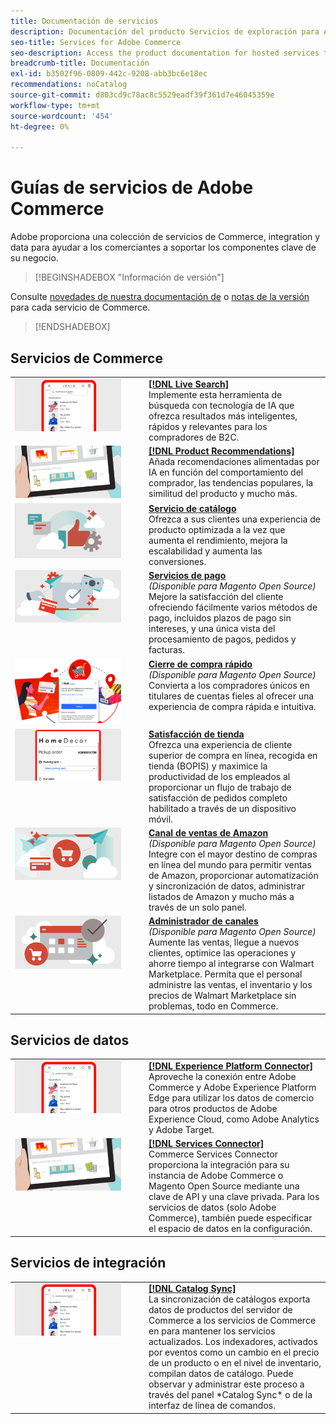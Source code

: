 ```yaml
---
title: Documentación de servicios
description: Documentación del producto Servicios de exploración para Adobe Commerce
seo-title: Services for Adobe Commerce
seo-description: Access the product documentation for hosted services that help Adobe Commerce and Magento Open Source merchants support key components of their business.
breadcrumb-title: Documentación
exl-id: b3502f96-0809-442c-9208-abb3bc6e18ec
recommendations: noCatalog
source-git-commit: d803cd9c78ac8c5529eadf39f361d7e46045359e
workflow-type: tm+mt
source-wordcount: '454'
ht-degree: 0%

---
```


# Guías de servicios de Adobe Commerce

Adobe proporciona una colección de servicios de Commerce, integration y data para ayudar a los comerciantes a soportar los componentes clave de su negocio.

>[!BEGINSHADEBOX &quot;Información de versión&quot;]

Consulte [novedades de nuestra documentación de](whats-new.md) o [notas de la versión](release-notes-all.md) para cada servicio de Commerce.

>[!ENDSHADEBOX]

## Servicios de Commerce

<table>
<tr>
  <td valign="top" width="200">
      <img alt="[!DNL Live Search]" src="assets/live-search.png" width="170px"/></td>
   <td valign="top"><a href="https://experienceleague.adobe.com/docs/commerce-merchant-services/live-search/overview.html"><strong>[!DNL Live Search]</strong></a>  
    <div>Implemente esta herramienta de búsqueda con tecnología de IA que ofrezca resultados más inteligentes, rápidos y relevantes para los compradores de B2C.</div>
  </td>
   </tr>
<tr>
   <td valign="top" width="200">
       <img alt="[!UICONTROL Product Recommendations]" src="assets/product-recs.png" width="170px"/></td>
   <td valign="top">
   <a href="https://experienceleague.adobe.com/docs/commerce-merchant-services/product-recommendations/overview.html"><strong>[!DNL Product Recommendations]</strong></a>
    <div>Añada recomendaciones alimentadas por IA en función del comportamiento del comprador, las tendencias populares, la similitud del producto y mucho más.</div>
  </td>
   </tr>
<tr>
    <td valign="top" width="200px">
       <img alt="Servicio de catálogo" src="assets/catalog-service.png" width="170px"></td>
   <td valign="top"><a href="https://experienceleague.adobe.com/docs/commerce-merchant-services/catalog-service/guide-overview.html"> <strong>Servicio de catálogo</strong></a> <br>
    <div>Ofrezca a sus clientes una experiencia de producto optimizada a la vez que aumenta el rendimiento, mejora la escalabilidad y aumenta las conversiones.</div>
  </td>
   </tr>
<tr>
  <td valign="top" width="200px">
    <img alt="Servicios de pago" src="assets/payment-services.png" width="170px"/></td>
   <td valign="top"><a href="https://experienceleague.adobe.com/docs/commerce-merchant-services/payment-services/guide-overview.html"><strong>Servicios de pago</strong></a>  <br><em>(Disponible para Magento Open Source)</em>
    <div>Mejore la satisfacción del cliente ofreciendo fácilmente varios métodos de pago, incluidos plazos de pago sin intereses, y una única vista del procesamiento de pagos, pedidos y facturas.</div>
  </td>
    </tr>
<tr>
  <td valign="top" width="200px">
    <img alt="Cierre de compra rápido" src="assets/quick-checkout.png" width="170px"/></td>
   <td valign="top"><a href="https://experienceleague.adobe.com/docs/commerce-merchant-services/quick-checkout/overview.html"><strong>Cierre de compra rápido</strong></a>  <br><em>(Disponible para Magento Open Source)</em>
    <div>Convierta a los compradores únicos en titulares de cuentas fieles al ofrecer una experiencia de compra rápida e intuitiva.</div>
  </td>
    </tr>
<tr>
    <td valign="top" width="200px">
       <img alt="Satisfacción de tienda" src="assets/store-fulfillment-landing-graphic.png" width="170px"/></td>
   <td valign="top"><a href="https://experienceleague.adobe.com/docs/commerce-merchant-services/store-fulfillment/guide-overview.html"> <strong>Satisfacción de tienda</strong></a></br>
    <div>Ofrezca una experiencia de cliente superior de compra en línea, recogida en tienda (BOPIS) y maximice la productividad de los empleados al proporcionar un flujo de trabajo de satisfacción de pedidos completo habilitado a través de un dispositivo móvil.</div>
  </td>
   </tr>
<tr>
    <td valign="top" width="200px">
       <img alt="Sales Channel de Amazon" src="assets/amazon-channel.png" width="170px"></td>
   <td valign="top"><a href="https://experienceleague.adobe.com/docs/commerce-channels/amazon/guide-overview.html"> <strong>Canal de ventas de Amazon</strong></a> <br><em>(Disponible para Magento Open Source)</em>
    <div>Integre con el mayor destino de compras en línea del mundo para permitir ventas de Amazon, proporcionar automatización y sincronización de datos, administrar listados de Amazon y mucho más a través de un solo panel.</div>
  </td>
   </tr>
<tr>
    <td valign="top">
       <img alt="[!DNL Channel Manager]" src="assets/channel-manager.png" width="170px"></td>
   <td valign="top"><a href="https://experienceleague.adobe.com/docs/commerce-channels/channel-manager/guide-overview.html"> <strong>Administrador de canales</strong></a> <br><em>(Disponible para Magento Open Source)</em>
    <div>Aumente las ventas, llegue a nuevos clientes, optimice las operaciones y ahorre tiempo al integrarse con Walmart Marketplace. Permita que el personal administre las ventas, el inventario y los precios de Walmart Marketplace sin problemas, todo en Commerce.</div>
  </td>
   </tr>
</table>

## Servicios de datos

<table>
<tr>
  <td valign="top" width="200">
      <img alt="[!DNL Experience Platform Connector]" src="assets/live-search.png" width="170px"/></td>
   <td valign="top"><a href="https://experienceleague.adobe.com/docs/commerce-merchant-services/experience-platform-connector/overview.html"><strong>[!DNL Experience Platform Connector]</strong></a>  
    <div>Aproveche la conexión entre Adobe Commerce y Adobe Experience Platform Edge para utilizar los datos de comercio para otros productos de Adobe Experience Cloud, como Adobe Analytics y Adobe Target.</div>
  </td>
   </tr>
<tr>
   <td valign="top" width="200">
       <img alt="[!UICONTROL Services Connector]" src="assets/product-recs.png" width="170px"/></td>
   <td valign="top">
   <a href="https://experienceleague.adobe.com/docs/commerce-merchant-services/user-guides/integration-services/saas.html"><strong>[!DNL Services Connector]</strong></a>
    <div>Commerce Services Connector proporciona la integración para su instancia de Adobe Commerce o Magento Open Source mediante una clave de API y una clave privada. Para los servicios de datos (solo Adobe Commerce), también puede especificar el espacio de datos en la configuración.</div>
  </td>
   </tr>
</table>

## Servicios de integración

<table>
<tr>
   <td valign="top" width="200">
      <img alt="[!DNL Catalog Sync]" src="assets/live-search.png" width="170px"/></td>
   <td valign="top"><a href="https://experienceleague.adobe.com/docs/commerce-merchant-services/user-guides/data-services/catalog-sync.html"><strong>[!DNL Catalog Sync]</strong></a>  
    <div>La sincronización de catálogos exporta datos de productos del servidor de Commerce a los servicios de Commerce en para mantener los servicios actualizados. Los indexadores, activados por eventos como un cambio en el precio de un producto o en el nivel de inventario, compilan datos de catálogo. Puede observar y administrar este proceso a través del panel *Catalog Sync* o de la interfaz de línea de comandos.</div>
  </td>
</tr>
</table>

